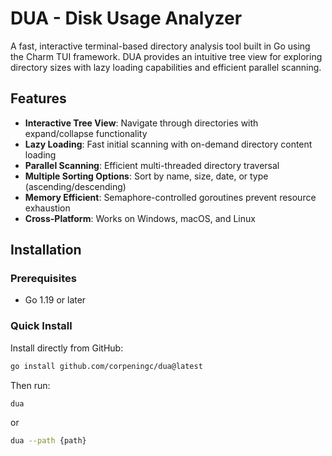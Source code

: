 # DUA - Disk Usage Analyzer

A fast, interactive terminal-based directory analysis tool built in Go using the Charm TUI framework. DUA provides an intuitive tree view for exploring directory sizes with lazy loading capabilities and efficient parallel scanning.

## Features

- **Interactive Tree View**: Navigate through directories with expand/collapse functionality
- **Lazy Loading**: Fast initial scanning with on-demand directory content loading
- **Parallel Scanning**: Efficient multi-threaded directory traversal
- **Multiple Sorting Options**: Sort by name, size, date, or type (ascending/descending)
- **Memory Efficient**: Semaphore-controlled goroutines prevent resource exhaustion
- **Cross-Platform**: Works on Windows, macOS, and Linux

## Installation

### Prerequisites
- Go 1.19 or later

### Quick Install

Install directly from GitHub:
```bash
go install github.com/corpeningc/dua@latest
```

Then run:
```bash
dua
```
or

``` bash
dua --path {path}
```
